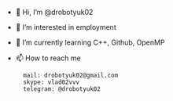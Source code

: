 - 👋 Hi, I’m @drobotyuk02
- 👀 I’m interested in employment
- 🌱 I’m currently learning C++, Github, OpenMP
- 📫 How to reach me 
        
        mail: drobotyuk02@gmail.com
        skype: vlad02vvv
        telegram: @drobotyuk02
        

<!---
drobotyuk02/drobotyuk02 is a ✨ special ✨ repository because its `README.md` (this file) appears on your GitHub profile.
You can click the Preview link to take a look at your changes.
--->
